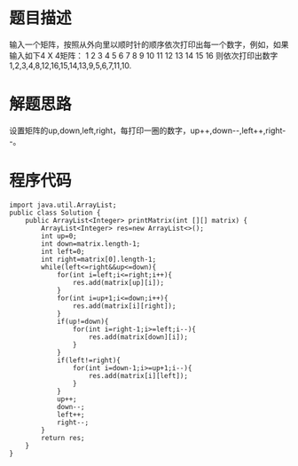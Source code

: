 # 题目描述
输入一个矩阵，按照从外向里以顺时针的顺序依次打印出每一个数字，例如，如果输入如下4 X 4矩阵： 1 2 3 4 5 6 7 8 9 10 11 12 13 14 15 16 则依次打印出数字1,2,3,4,8,12,16,15,14,13,9,5,6,7,11,10.
# 解题思路
设置矩阵的up,down,left,right，每打印一圈的数字，up++,down--,left++,right--。
# 程序代码
```
import java.util.ArrayList;
public class Solution {
    public ArrayList<Integer> printMatrix(int [][] matrix) {
        ArrayList<Integer> res=new ArrayList<>();
        int up=0;
        int down=matrix.length-1;
        int left=0;
        int right=matrix[0].length-1;
        while(left<=right&&up<=down){
            for(int i=left;i<=right;i++){
                res.add(matrix[up][i]);
            }
            for(int i=up+1;i<=down;i++){
                res.add(matrix[i][right]);
            }
            if(up!=down){
                for(int i=right-1;i>=left;i--){
                    res.add(matrix[down][i]);
                }
            }
            if(left!=right){
                for(int i=down-1;i>=up+1;i--){
                    res.add(matrix[i][left]);
                }
            }
            up++;
            down--;
            left++;
            right--;
        }
        return res;
    }
}
```
